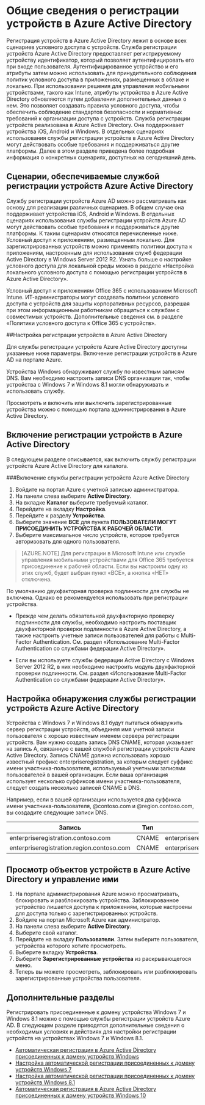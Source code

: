 <properties
	pageTitle="Общие сведения о регистрации устройств в Azure Active Directory | Microsoft Azure"
	description="Регистрация устройств в Azure Active Directory лежит в основе всех сценариев условного доступа с устройств. Служба регистрации устройств Azure Active Directory предоставляет регистрируемому устройству идентификатор, который позволяет аутентифицировать его при входе пользователя."
	services="active-directory"
	keywords="регистрация устройств, включить регистрацию устройств"
	documentationCenter=""
	authors="femila"
	manager="stevenpo"
	editor=""/>

<tags
	ms.service="active-directory"
	ms.workload="identity"
	ms.tgt_pltfrm="na"
	ms.devlang="na"
	ms.topic="get-started-article"
	ms.date="03/18/2016"
	ms.author="femila"/>

# Общие сведения о регистрации устройств в Azure Active Directory

Регистрация устройств в Azure Active Directory лежит в основе всех сценариев условного доступа с устройств. Служба регистрации устройств Azure Active Directory предоставляет регистрируемому устройству идентификатор, который позволяет аутентифицировать его при входе пользователя. Аутентифицированное устройство и его атрибуты затем можно использовать для принудительного соблюдения политик условного доступа в приложениях, размещенных в облаке и локально. При использовании решения для управления мобильными устройствами, такого как Intune, атрибуты устройства в Azure Active Directory обновляются путем добавления дополнительных данных о нем. Это позволяет создавать правила условного доступа, чтобы обеспечить соблюдение стандартов безопасности и нормативных требований к организации доступа с устройств. Служба регистрации устройств реализована в Azure Active Directory. Она поддерживает устройства iOS, Android и Windows. В отдельных сценариях использования службы регистрации устройств в Azure Active Directory могут действовать особые требования и поддерживаться другие платформы. Далее в этом разделе приведена более подробная информация о конкретных сценариях, доступных на сегодняшний день.

## Сценарии, обеспечиваемые службой регистрации устройств Azure Active Directory

Службу регистрации устройств Azure AD можно рассматривать как основу для реализации различных сценариев. В общем случае она поддерживает устройства iOS, Android и Windows. В отдельных сценариях использования службы регистрации устройств Azure AD могут действовать особые требования и поддерживаться другие платформы. К таким сценариям относятся перечисленные ниже. Условный доступ к приложениям, размещенным локально. Для зарегистрированных устройств можно применять политики доступа к приложениям, настроенным для использования служб федерации Active Directory в Windows Server 2012 R2. Узнать больше о настройке условного доступа для локальной среды можно в разделе «Настройка локального условного доступа с помощью регистрации устройств в Azure Active Directory».

Условный доступ к приложениям Office 365 с использованием Microsoft Intune. ИТ-администраторы могут создавать политики условного доступа с устройств для защиты корпоративных ресурсов, разрешая при этом информационным работникам обращаться к службам с совместимых устройств. Дополнительные сведения см. в разделе «Политики условного доступа к Office 365 с устройств».

##Настройка регистрации устройств в Azure Active Directory

Для службы регистрации устройств Azure Active Directory доступны указанные ниже параметры. Включение регистрации устройств в Azure AD на портале Azure.

Устройства Windows обнаруживают службу по известным записям DNS. Вам необходимо настроить записи DNS организации так, чтобы устройства с Windows 7 и Windows 8.1 могли обнаруживать и использовать службу.

Просмотреть и включить или выключить зарегистрированные устройства можно с помощью портала администрирования в Azure Active Directory.

## Включение регистрации устройств в Azure Active Directory
В следующем разделе описывается, как включить службу регистрации устройств Azure Active Directory для каталога.

###Включение службы регистрации устройств Azure Active Directory

1. Войдите на портал Azure с учетной записью администратора.
2. На панели слева выберите **Active Directory**.
3. На вкладке **Каталог** выберите требуемый каталог.
4. Перейдите на вкладку **Настройка**.
5. Перейдите к разделу **Устройства**.
6. Выберите значение **ВСЕ** для пункта **ПОЛЬЗОВАТЕЛИ МОГУТ ПРИСОЕДИНИТЬ УСТРОЙСТВА К РАБОЧЕЙ ОБЛАСТИ**.
7. Выберите максимальное число устройств, которое требуется авторизовать для одного пользователя.

>[AZURE.NOTE]
Для регистрации в Microsoft Intune или службе управления мобильными устройствами для Office 365 требуется присоединение к рабочей области. Если вы настроили одну из этих служб, будет выбран пункт «ВСЕ», а кнопка «НЕТ» отключена.


По умолчанию двухфакторная проверка подлинности для службы не включена. Однако ее рекомендуется использовать при регистрации устройства.

* Прежде чем делать обязательной двухфакторную проверку подлинности для службы, необходимо настроить поставщик двухфакторной проверки подлинности в Azure Active Directory, а также настроить учетные записи пользователей для работы с Multi-Factor Authentication. См. раздел «Использование Multi-Factor Authentication со службами федерации Active Directory».

* Если вы используете службы федерации Active Directory с Windows Server 2012 R2, в них необходимо настроить модуль двухфакторной проверки подлинности. См. раздел «Использование Multi-Factor Authentication со службами федерации Active Directory».

## Настройка обнаружения службы регистрации устройств Azure Active Directory
Устройства с Windows 7 и Windows 8.1 будут пытаться обнаружить сервер регистрации устройств, объединяя имя учетной записи пользователя с хорошо известным именем сервера регистрации устройств. Вам нужно создать запись DNS CNAME, которая указывает на запись A, связанную с вашей службой регистрации устройств Azure Active Directory. Запись CNAME должна использовать хорошо известный префикс enterpriseregistration, за которым следует суффикс имени участника-пользователя, используемый учетными записями пользователей в вашей организации. Если ваша организация использует несколько суффиксов имени участника-пользователя, следует создать несколько записей CNAME в DNS.

Например, если в вашей организации используется два суффикса имени участника-пользователя, @contoso.com и @region.contoso.com, вы создадите следующие записи DNS.
 
| Запись | Тип | Адрес |
|-------------------------------------------|-------|------------------------------------|
| enterpriseregistration.contoso.com | CNAME | enterpriseregistration.windows.net |
| enterpriseregistration.region.contoso.com | CNAME | enterpriseregistration.windows.net |

## Просмотр объектов устройств в Azure Active Directory и управление ими
1. На портале администрирования Azure можно просматривать, блокировать и разблокировать устройства. Заблокированное устройство лишается доступа к приложениям, которые настроены для доступа только с зарегистрированных устройств.
1. Войдите на портал Microsoft Azure как администратор.
1. На панели слева выберите **Active Directory**.
1. Выберите свой каталог.
1. Перейдите на вкладку **Пользователи**. Затем выберите пользователя, устройства которого хотите просмотреть.
1. Выберите вкладку **Устройства**.
1. Выберите **Зарегистрированные устройства** из раскрывающегося меню.
1. Теперь вы можете просмотреть, заблокировать или разблокировать зарегистрированные устройства пользователя. 

## Дополнительные разделы

Регистрировать присоединенные к домену устройства Windows 7 и Windows 8.1 можно с помощью службы регистрации устройств Azure AD. В следующем разделе приводятся дополнительные сведения о необходимых условиях и действиях для настройки регистрации устройств на устройствах Windows 7 и Windows 8.1.

- [Автоматическая регистрация в Azure Active Directory присоединенных к домену устройств Windows](active-directory-conditional-access-automatic-device-registration.md) 
- [Настройка автоматической регистрации присоединенных к домену устройств Windows 7](active-directory-conditional-access-automatic-device-registration-windows7.md)
- [Настройка автоматической регистрации присоединенных к домену устройств Windows 8.1](active-directory-conditional-access-automatic-device-registration-windows8_1.md)
- [Автоматическая регистрация в Azure Active Directory присоединенных к домену устройств Windows 10](active-directory-azureadjoin-devices-group-policy.md)

<!---HONumber=AcomDC_0323_2016-->